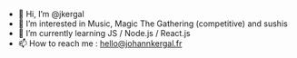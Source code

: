 - 👋 Hi, I’m @jkergal
- 👀 I’m interested in Music, Magic The Gathering (competitive) and sushis
- 🌱 I’m currently learning JS / Node.js / React.js
- 📫 How to reach me : hello@johannkergal.fr

